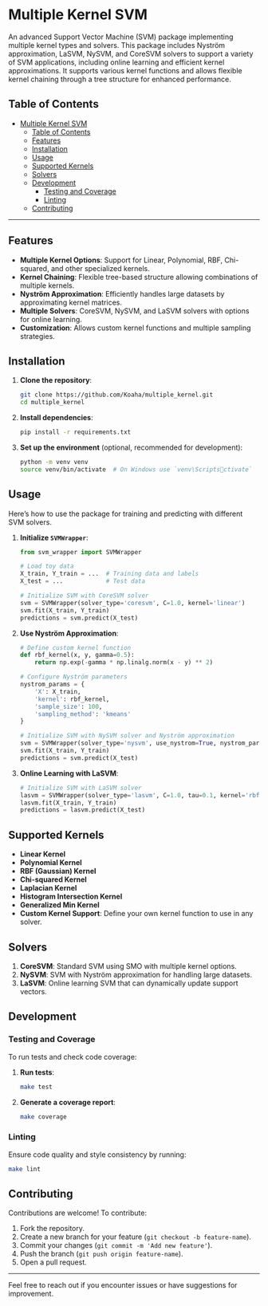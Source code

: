
# Multiple Kernel SVM

An advanced Support Vector Machine (SVM) package implementing multiple kernel types and solvers. This package includes Nyström approximation, LaSVM, NySVM, and CoreSVM solvers to support a variety of SVM applications, including online learning and efficient kernel approximations. It supports various kernel functions and allows flexible kernel chaining through a tree structure for enhanced performance.

## Table of Contents
- [Multiple Kernel SVM](#multiple-kernel-svm)
  - [Table of Contents](#table-of-contents)
  - [Features](#features)
  - [Installation](#installation)
  - [Usage](#usage)
  - [Supported Kernels](#supported-kernels)
  - [Solvers](#solvers)
  - [Development](#development)
    - [Testing and Coverage](#testing-and-coverage)
    - [Linting](#linting)
  - [Contributing](#contributing)

---

## Features

- **Multiple Kernel Options**: Support for Linear, Polynomial, RBF, Chi-squared, and other specialized kernels.
- **Kernel Chaining**: Flexible tree-based structure allowing combinations of multiple kernels.
- **Nyström Approximation**: Efficiently handles large datasets by approximating kernel matrices.
- **Multiple Solvers**: CoreSVM, NySVM, and LaSVM solvers with options for online learning.
- **Customization**: Allows custom kernel functions and multiple sampling strategies.

## Installation

1. **Clone the repository**:
   ```bash
   git clone https://github.com/Koaha/multiple_kernel.git
   cd multiple_kernel
   ```

2. **Install dependencies**:
   ```bash
   pip install -r requirements.txt
   ```

3. **Set up the environment** (optional, recommended for development):
   ```bash
   python -m venv venv
   source venv/bin/activate  # On Windows use `venv\Scriptsctivate`
   ```

## Usage

Here’s how to use the package for training and predicting with different SVM solvers.

1. **Initialize `SVMWrapper`**:
   ```python
   from svm_wrapper import SVMWrapper

   # Load toy data
   X_train, Y_train = ...  # Training data and labels
   X_test = ...            # Test data

   # Initialize SVM with CoreSVM solver
   svm = SVMWrapper(solver_type='coresvm', C=1.0, kernel='linear')
   svm.fit(X_train, Y_train)
   predictions = svm.predict(X_test)
   ```

2. **Use Nyström Approximation**:
   ```python
   # Define custom kernel function
   def rbf_kernel(x, y, gamma=0.5):
       return np.exp(-gamma * np.linalg.norm(x - y) ** 2)

   # Configure Nyström parameters
   nystrom_params = {
       'X': X_train,
       'kernel': rbf_kernel,
       'sample_size': 100,
       'sampling_method': 'kmeans'
   }

   # Initialize SVM with NySVM solver and Nyström approximation
   svm = SVMWrapper(solver_type='nysvm', use_nystrom=True, nystrom_params=nystrom_params, C=1.0)
   svm.fit(X_train, Y_train)
   predictions = svm.predict(X_test)
   ```

3. **Online Learning with LaSVM**:
   ```python
   # Initialize SVM with LaSVM solver
   lasvm = SVMWrapper(solver_type='lasvm', C=1.0, tau=0.1, kernel='rbf')
   lasvm.fit(X_train, Y_train)
   predictions = lasvm.predict(X_test)
   ```

## Supported Kernels

- **Linear Kernel**
- **Polynomial Kernel**
- **RBF (Gaussian) Kernel**
- **Chi-squared Kernel**
- **Laplacian Kernel**
- **Histogram Intersection Kernel**
- **Generalized Min Kernel**
- **Custom Kernel Support**: Define your own kernel function to use in any solver.

## Solvers

1. **CoreSVM**: Standard SVM using SMO with multiple kernel options.
2. **NySVM**: SVM with Nyström approximation for handling large datasets.
3. **LaSVM**: Online learning SVM that can dynamically update support vectors.

## Development

### Testing and Coverage

To run tests and check code coverage:

1. **Run tests**:
   ```bash
   make test
   ```

2. **Generate a coverage report**:
   ```bash
   make coverage
   ```

### Linting

Ensure code quality and style consistency by running:

```bash
make lint
```

## Contributing

Contributions are welcome! To contribute:

1. Fork the repository.
2. Create a new branch for your feature (`git checkout -b feature-name`).
3. Commit your changes (`git commit -m 'Add new feature'`).
4. Push the branch (`git push origin feature-name`).
5. Open a pull request.

---

Feel free to reach out if you encounter issues or have suggestions for improvement.
